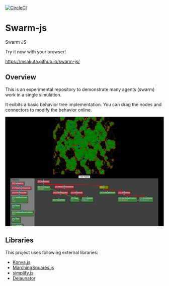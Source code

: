 [![CircleCI](https://circleci.com/gh/msakuta/swarm-js/tree/master.svg?style=svg)](https://circleci.com/gh/msakuta/swarm-js/tree/master)

# Swarm-js
Swarm JS

Try it now with your browser!

https://msakuta.github.io/swarm-js/

## Overview

This is an experimental repository to demonstrate many agents (swarm) work in a single simulation.

It exibits a basic behavior tree implementation.
You can drag the nodes and connectors to modify the behavior online.

![screenshot](readme-img/screenshot01.png)

## Libraries

This project uses following external libraries:

* [Konva.js](https://konvajs.org/)
* [MarchingSquares.js](https://github.com/RaumZeit/MarchingSquares.js/tree/master)
* [simplify.js](http://mourner.github.io/simplify-js/)
* [Delaunator](https://github.com/mapbox/delaunator)